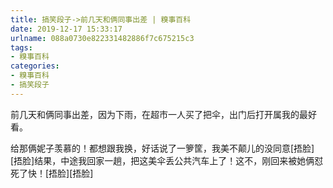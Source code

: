 ```yaml
---
title: 搞笑段子->前几天和俩同事出差 | 糗事百科
date: 2019-12-17 15:33:17
urlname: 088a0730e822331482886f7c675215c3
tags: 
- 糗事百科
categories:
- 糗事百科
- 搞笑段子
---
```

前几天和俩同事出差，因为下雨，在超市一人买了把伞，出门后打开属我的最好看。

给那俩妮子羡慕的！都想跟我换，好话说了一箩筐，我美不颠儿的没同意[捂脸][捂脸]结果，中途我回家一趟，把这美伞丢公共汽车上了！这不，刚回来被她俩怼死了快！[捂脸][捂脸]


